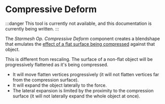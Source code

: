 ﻿# Compressive Deform

:::danger
This tool is currently not available, and this documentation is currently being written.
:::

The *Starmesh Op. Compressive Deform* component creates a blendshape that emulates the [effect of a flat surface being compressed](https://en.wikipedia.org/wiki/Poisson%27s_ratio)
against that object.

This is different from rescaling. The surface of a non-flat object will be progressively flattened as it's being compressed.
- It will move flatten vertices progressively (it will not flatten vertices far from the compression surface).
- It will expand the object laterally to the force.
- The lateral expansion is limited by the proximity to the compression surface (it will not laterally expand the whole object at once).

